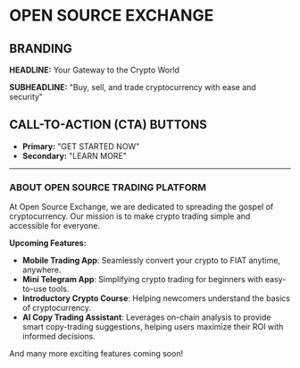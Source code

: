 # OPEN SOURCE EXCHANGE

## BRANDING

**HEADLINE:** Your Gateway to the Crypto World

**SUBHEADLINE:** "Buy, sell, and trade cryptocurrency with ease and security"

## CALL-TO-ACTION (CTA) BUTTONS

- **Primary:** "GET STARTED NOW"
- **Secondary:** "LEARN MORE"

---

### ABOUT OPEN SOURCE TRADING PLATFORM

At Open Source Exchange, we are dedicated to spreading the gospel of cryptocurrency. Our mission is to make crypto trading simple and accessible for everyone.

**Upcoming Features:**

- **Mobile Trading App**: Seamlessly convert your crypto to FIAT anytime, anywhere.
- **Mini Telegram App**: Simplifying crypto trading for beginners with easy-to-use tools.
- **Introductory Crypto Course**: Helping newcomers understand the basics of cryptocurrency.
- **AI Copy Trading Assistant**: Leverages on-chain analysis to provide smart copy-trading suggestions, helping users maximize their ROI with informed decisions.

And many more exciting features coming soon!
